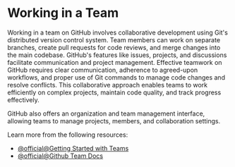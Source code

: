 # Working in a Team

Working in a team on GitHub involves collaborative development using Git's distributed version control system. Team members can work on separate branches, create pull requests for code reviews, and merge changes into the main codebase. GitHub's features like issues, projects, and discussions facilitate communication and project management. Effective teamwork on GitHub requires clear communication, adherence to agreed-upon workflows, and proper use of Git commands to manage code changes and resolve conflicts. This collaborative approach enables teams to work efficiently on complex projects, maintain code quality, and track progress effectively.

GitHub also offers an organization and team management interface, allowing teams to manage projects, members, and collaboration settings.

Learn more from the following resources:

- [@official@Getting Started with Teams](https://docs.github.com/en/get-started/onboarding/getting-started-with-github-team)
- [@official@Github Team Docs](https://docs.github.com/organizations/organizing-members-into-teams/about-teams)
